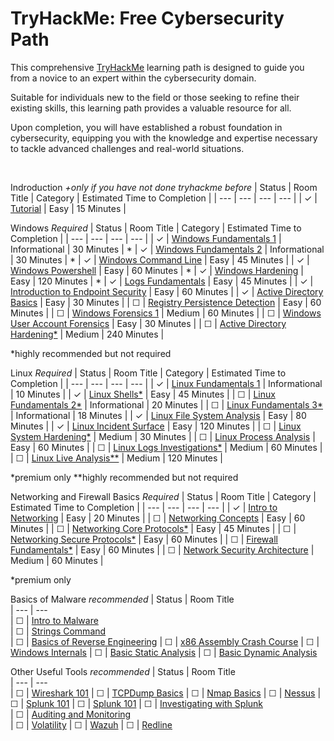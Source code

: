 # TryHackMe: Free Cybersecurity Path

This comprehensive [TryHackMe](https://tryhackme.com) learning path is designed to guide you from a novice to an expert within the cybersecurity domain. 

Suitable for individuals new to the field or those seeking to refine their existing skills, this learning path provides a valuable resource for all.

Upon completion, you will have established a robust foundation in cybersecurity, equipping you with the knowledge and expertise necessary to tackle advanced challenges and real-world situations.

<br/>

<!-- ☐ -->
<!-- ☑ -->

Indroduction *+only if you have not done tryhackme before*
| Status | Room Title                                                                                       | Category           | Estimated Time to Completion      |
| ---    | ---                                                                                              | ---                | ---                               |
| ✓      | [Tutorial](https://tryhackme.com/room/tutorial)                                                  | Easy               | 15 Minutes                        |

Windows *Required*
| Status | Room Title                                                                                       | Category           | Estimated Time to Completion      | 
| ---    | ---                                                                                              | ---                | ---                               | 
| ✓      | [Windows Fundamentals 1](https://tryhackme.com/r/room/windowsfundamentals1xbx)                   | Informational      | 30 Minutes                        | *
| ✓      | [Windows Fundamentals 2](https://tryhackme.com/r/room/windowsfundamentals2x0x)                   | Informational      | 30 Minutes                        | *
| ✓      | [Windows Command Line](https://tryhackme.com/r/room/windowscommandline)                          | Easy               | 45 Minutes                        |
| ✓      | [Windows Powershell](https://tryhackme.com/r/room/windowspowershell)                             | Easy               | 60 Minutes                        | *
| ✓      | [Windows Hardening](https://tryhackme.com/r/room/microsoftwindowshardening)                      | Easy               | 120 Minutes                       | *
| ✓      | [Logs Fundamentals](https://tryhackme.com/r/room/logsfundamentals)                               | Easy               | 45 Minutes                        |
| ✓      | [Introduction to Endpoint Security](https://tryhackme.com/r/room/introtoendpointsecurity)        | Easy               | 60 Minutes                        |
| ✓      | [Active Directory Basics](https://tryhackme.com/r/room/winadbasics)                              | Easy               | 30 Minutes                        |
| ☐      | [Registry Persistence Detection](https://tryhackme.com/r/room/registrypersistencedetection)      | Easy               | 60 Minutes                        |
| ☐      | [Windows Forensics 1](https://tryhackme.com/r/room/windowsforensics1)                            | Medium             | 60 Minutes                        |
| ☐      | [Windows User Account Forensics](https://tryhackme.com/r/room/windowsuseraccountforensics)       | Easy               | 30 Minutes                        |
| ☐      | [Active Directory Hardening*](https://tryhackme.com/r/room/activedirectoryhardening)             | Medium             | 240 Minutes                       |

*highly recommended but not required

Linux *Required*
| Status | Room Title                                                                                       | Category           | Estimated Time to Completion      |
| ---    | ---                                                                                              | ---                | ---                               |
| ✓      | [Linux Fundamentals 1](https://tryhackme.com/r/room/linuxfundamentalspart1)                      | Informational      | 10 Minutes                        |
| ✓      | [Linux Shells*](https://tryhackme.com/r/room/linuxshells)                                         | Easy               | 45 Minutes                        |
| ☐      | [Linux Fundamentals 2*](https://tryhackme.com/r/room/linuxfundamentalspart2)                      | Informational      | 20 Minutes                        |
| ☐      | [Linux Fundamentals 3*](https://tryhackme.com/r/room/linuxfundamentalspart3)                      | Informational      | 18 Minutes                        |
| ✓       | [Linux File System Analysis](https://tryhackme.com/r/room/linuxfilesystemanalysis)               | Easy               | 80 Minutes                        |
| ✓      | [Linux Incident Surface](https://tryhackme.com/r/room/linuxincidentsurface)                      | Easy               | 120 Minutes                       |
| ☐      | [Linux System Hardening*](https://tryhackme.com/r/room/linuxsystemhardening)                      | Medium             | 30 Minutes                        |
| ☐      | [Linux Process Analysis](https://tryhackme.com/r/room/linuxprocessanalysis)                      | Easy               | 60 Minutes                        |
| ☐      | [Linux Logs Investigations*](https://tryhackme.com/r/room/linuxlogsinvestigations)                | Medium             | 60 Minutes                        |
| ☐      | [Linux Live Analysis**](https://tryhackme.com/r/room/linuxliveanalysis)                           | Medium             | 120 Minutes                       |

*premium only
**highly recommended but not required

Networking and Firewall Basics *Required*
| Status | Room Title                                                                                       | Category           | Estimated Time to Completion      |
| ---    | ---                                                                                              | ---                | ---                               |
| ✓       | [Intro to Networking](https://tryhackme.com/r/room/introtonetworking)                            | Easy               | 20 Minutes                        |
| ☐      | [Networking Concepts](https://tryhackme.com/r/room/networkingconcepts)                           | Easy               | 60 Minutes                        |
| ☐      | [Networking Core Protocols*](https://tryhackme.com/r/room/networkingcoreprotocols)                | Easy               | 45 Minutes                        |
| ☐      | [Networking Secure Protocols*](https://tryhackme.com/r/room/networkingsecureprotocols)            | Easy               | 60 Minutes                        |
| ☐      | [Firewall Fundamentals*](https://tryhackme.com/r/room/firewallfundamentals)                       | Easy               | 60 Minutes                        |
| ☐      | [Network Security Architecture](https://tryhackme.com/r/room/introtosecurityarchitecture)        | Medium             | 60 Minutes                        |

*premium only

Basics of Malware *recommended*
| Status | Room Title    
| ---    | ---  
| ☐      | [Intro to Malware](https://tryhackme.com/r/room/malmalintroductory)                                
| ☐      | [Strings Command](https://tryhackme.com/r/room/malstrings)  
| ☐      | [Basics of Reverse Engineering](https://tryhackme.com/r/room/basicmalwarere)
| ☐      | [x86 Assembly Crash Course](https://tryhackme.com/r/room/x86assemblycrashcourse)
| ☐      | [Windows Internals](https://tryhackme.com/r/room/windowsinternals)
| ☐      | [Basic Static Analysis](https://tryhackme.com/r/room/staticanalysis1)
| ☐      | [Basic Dynamic Analysis](https://tryhackme.com/r/room/basicdynamicanalysis)


Other Useful Tools *recommended*
| Status | Room Title    
| ---    | ---  
| ☐      | [Wireshark 101](https://tryhackme.com/r/room/wireshark)
| ☐      | [TCPDump Basics](https://tryhackme.com/r/room/tcpdump) 
| ☐      | [Nmap Basics](https://tryhackme.com/r/room/nmap) 
| ☐      | [Nessus](https://tryhackme.com/r/room/rpnessusredux)
| ☐      | [Splunk 101](https://tryhackme.com/r/room/splunk101)
| ☐      | [Splunk 101](https://tryhackme.com/r/room/splunk201)
| ☐      | [Investigating with Splunk](https://tryhackme.com/r/room/investigatingwithsplunk)   
| ☐      | [Auditing and Monitoring](https://tryhackme.com/r/room/auditingandmonitoringse)                        
| ☐      | [Volatility](https://tryhackme.com/r/room/volatility)
| ☐      | [Wazuh](https://tryhackme.com/r/room/wazuhct)
| ☐      | [Redline](https://tryhackme.com/r/room/btredlinejoxr3d) 

<!--
Details to go over in trainings
| ☐      | [Core Windows Processes](https://tryhackme.com/r/room/btwindowsinternals)                        | Easy               | 30 Minutes                        |
| ☐      | [Windows Applications](https://tryhackme.com/r/room/windowsapplications)                         | Medium             | 60 Minutes                        |
| ☐      | [Windows Event Logs](https://tryhackme.com/r/room/windowseventlogs)                              | Medium             | 60 Minutes                        |
| ☐      | [Sysinternals](https://tryhackme.com/r/room/btsysinternalssg)                                    | Easy               | 90 Minutes                        |   
| ☐      | [Sysmon](https://tryhackme.com/r/room/sysmon)                                                    | Easy               | 120 Minutes                       | 
| ☐      | [Registry Forensics](https://tryhackme.com/r/room/expregistryforensics)                          | Medium             | 120 Minutes                       |
| ☐      | [Windows User Activity](https://tryhackme.com/r/room/windowsuseractivity)                        | Medium             | 60 Minutes                        |



Boxes for Trainings
| ☐      | [Investigating Windows](https://tryhackme.com/r/room/investigatingwindows)                       |                    |                                   |
| ☐      | [Monday Monitor](https://tryhackme.com/r/room/mondaymonitor)                                     |                    |                                   | 
| ☐      | [Blizzard](https://tryhackme.com/r/room/blizzard)                                                |                    |                                   |
| ☐      | [Retracted](https://tryhackme.com/r/room/retracted)                                              |                    |                                   |

| ☐      | [Tardigrade](https://tryhackme.com/r/room/tardigrade)                                            | Informational      |                                   |


-->
